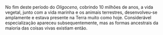 ﻿No fim deste período do *Oligoceno,* cobrindo 10 milhões de anos, a vida vegetal, junto com a vida marinha e os animais terrestres, desenvolveu-se amplamente e estava presente na Terra muito como hoje. Considerável especialização apareceu subsequentemente, mas as formas ancestrais da maioria das coisas vivas existiam então.